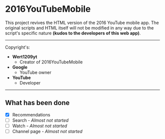 # 2016YouTubeMobile
This project revives the HTML version of the 2016 YouTube mobile app. The original scripts and HTML itself will not be modified in any way due to the script's specific nature **(kudos to the developers of this web app)**.

---

Copyright's:

- **Wert1209yt**
   - Creator of 2016YouTubeMobile
- **Google**
   - YouTube owner
- **YouTube**
   - Developer

---

## What has been done
- [x] Recommendations
- [ ] Search - *Almost not started*
- [ ] Watch - *Almost not started*
- [ ] Channel page - *Almost not started*
